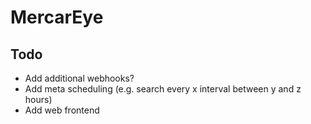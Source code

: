 # MercarEye

## Todo
- Add additional webhooks?
- Add meta scheduling (e.g. search every x interval between y and z hours)
- Add web frontend